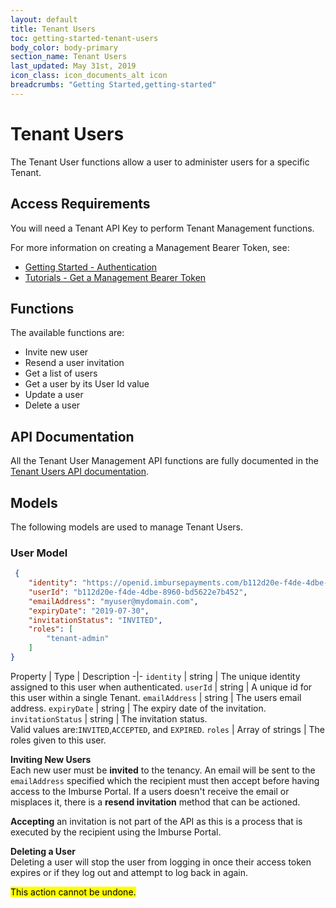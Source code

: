 ```yaml
---
layout: default
title: Tenant Users
toc: getting-started-tenant-users
body_color: body-primary
section_name: Tenant Users
last_updated: May 31st, 2019
icon_class: icon_documents_alt icon
breadcrumbs: "Getting Started,getting-started"
---
```

# Tenant Users
The Tenant User functions allow a user to administer users for a specific Tenant.

## Access Requirements
You will need a Tenant API Key to perform Tenant Management functions.

For more information on creating a Management Bearer Token, see:

- [Getting Started - Authentication](/pages/getting-started/authentication)
- [Tutorials - Get a Management Bearer Token](/pages/tutorials/get-management-bearer-token/)

## Functions
The available functions are:

- Invite new user
- Resend a user invitation
- Get a list of users
- Get a user by its User Id value
- Update a user
- Delete a user

## API Documentation
All the Tenant User Management API functions are fully documented in the [Tenant Users API documentation](https://api-docs.imbursepayments.com/#f38f11f6-cdfc-4f42-ad95-aacc0f204543).

## Models
The following models are used to manage Tenant Users.

### User Model
```json
 {
	"identity": "https://openid.imbursepayments.com/b112d20e-f4de-4dbe-8960-bd5622e7b452",
	"userId": "b112d20e-f4de-4dbe-8960-bd5622e7b452",
	"emailAddress": "myuser@mydomain.com",
	"expiryDate": "2019-07-30",
	"invitationStatus": "INVITED",
	"roles": [
		"tenant-admin"
	]
}
```

Property | Type | Description
-|-
`identity` | string | The unique identity assigned to this user when authenticated.
`userId` | string | A unique id for this user within a single Tenant.
`emailAddress` | string | The users email address.
`expiryDate` | string | The expiry date of the invitation.
`invitationStatus` | string | The invitation status.<br/>Valid values are:`INVITED`,`ACCEPTED`, and `EXPIRED`.
`roles` | Array of strings | The roles given to this user.


**Inviting New Users**<br/>
Each new user must be **invited** to the tenancy. An email will be sent to the `emailAddress` specified which the recipient must then accept before having access to the Imburse Portal. If a users doesn't receive the email or misplaces it, there is a **resend invitation** method that can be actioned.

**Accepting** an invitation is not part of the API as this is a process that is executed by the recipient using the Imburse Portal.

**Deleting a User**<br/>
Deleting a user will stop the user from logging in once their access token expires or if they log out and attempt to log back in again.

<mark>This action cannot be undone.</mark>